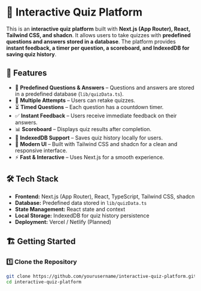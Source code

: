 # 🧠 Interactive Quiz Platform

This is an **interactive quiz platform** built with **Next.js (App Router), React, Tailwind CSS, and shadcn**. It allows users to take quizzes with **predefined questions and answers stored in a database**. The platform provides **instant feedback, a timer per question, a scoreboard, and IndexedDB for saving quiz history**.

## 🚀 Features
- 📝 **Predefined Questions & Answers** – Questions and answers are stored in a predefined database (`lib/quizData.ts`).
- 🔄 **Multiple Attempts** – Users can retake quizzes.
- ⏳ **Timed Questions** – Each question has a countdown timer.
- ✅ **Instant Feedback** – Users receive immediate feedback on their answers.
- 📊 **Scoreboard** – Displays quiz results after completion.
- 📂 **IndexedDB Support** – Saves quiz history locally for users.
- 🎨 **Modern UI** – Built with Tailwind CSS and shadcn for a clean and responsive interface.
- ⚡ **Fast & Interactive** – Uses Next.js for a smooth experience.

## 🛠️ Tech Stack
- **Frontend:** Next.js (App Router), React, TypeScript, Tailwind CSS, shadcn
- **Database:** Predefined data stored in `lib/quizData.ts`
- **State Management:** React state and context
- **Local Storage:** IndexedDB for quiz history persistence
- **Deployment:** Vercel / Netlify (Planned)

## 🏗️ Getting Started
### 1️⃣ Clone the Repository
```sh
git clone https://github.com/yourusername/interactive-quiz-platform.git
cd interactive-quiz-platform

